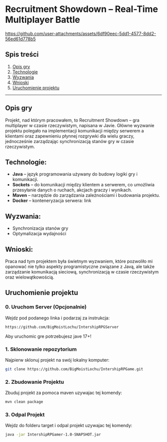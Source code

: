 # Recruitment Showdown – Real-Time Multiplayer Battle


https://github.com/user-attachments/assets/6df90eec-5dd1-4577-8dd2-56ed61d778b5


## Spis treści
1. [Opis gry](#opis-gry)
2. [Technologie](#technologie)
3. [Wyzwania](#wyzwania)
4. [Wnioski](#wnioski)
5. [Uruchomienie projektu](#uruchomienie-projektu)

---

## Opis gry
Projekt, nad którym pracowałem, to Recruitment Showdown – gra multiplayer w czasie rzeczywistym, napisana w Javie.
Główne wyzwanie projektu polegało na implementacji komunikacji między serwerem a klientami oraz zapewnieniu płynnej rozgrywki dla wielu graczy, jednocześnie zarządzając synchronizacją stanów gry w czasie rzeczywistym.

## Technologie:
- **Java** – język programowania używany do budowy logiki gry i komunikacji.
- **Sockets** – do komunikacji między klientem a serwerem, co umożliwia przesyłanie danych o ruchach, akcjach graczy i wynikach.
- **Maven** – narzędzie do zarządzania zależnościami i budowania projektu.
- **Docker** – konteneryzacja serwera: link

## Wyzwania:
- Synchronizacja stanów gry
- Optymalizacja wydajności

## Wnioski:
Praca nad tym projektem była świetnym wyzwaniem, które pozwoliło mi opanować nie tylko aspekty programistyczne
związane z Javą, ale także zarządzanie komunikacją sieciową, synchronizacją w czasie rzeczywistym oraz wielowątkowością.


## Uruchomienie projektu 
### 0. Uruchom Server (Opcjonalnie)
Wejdz pod podanego linka i podarzaj za instrukcja:
```
https://github.com/BigMoistLochu/IntershipRPGServer
```
Aby uruchomic gre potrzebujesz jave 17+!

### 1. Sklonowanie repozytorium

Najpierw sklonuj projekt na swój lokalny komputer:

```bash
git clone https://github.com/BigMoistLochu/IntershipRPGame.git
```

### 2. Zbudowanie Projektu
Zbuduj projekt za pomoca maven uzywajac tej komendy:

```bash
mvn clean package 
```

### 3. Odpal Projekt
Wejdz do folderu target i odpal projekt uzywajac tej komendy:

```bash
java -jar IntershipRPGamer-1.0-SNAPSHOT.jar
```

